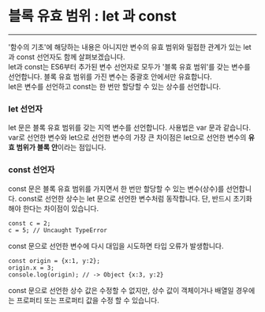 # 블록 유효 범위 : let 과 const

---

'함수의 기초'에 해당하는 내용은 아니지만 변수의 유효 범위와 밀접한 관계가 있는 let과 const 선언자도 함께 살펴보겠습니다.  
let과 const는 ES6부터 추가된 변수 선언자로 모두가 '블록 유효 범위'를 갖는 변수를 선언합니다. 블록 유효 범위를 가진 변수는 중괄호 안에서만 유효합니다.  
let은 변수를 선언하고 const는 한 번만 할당할 수 있는 상수를 선언합니다.

### let 선언자

let 문은 블록 유효 범위를 갖는 지역 변수를 선언합니다. 사용법은 var 문과 같습니다.  
var로 선언한 변수와 let으로 선언한 변수의 가장 큰 차이점은 let으로 선언한 변수의 **유효 범위가 블록 안**이라는 점입니다.

### const 선언자

const 문은 블록 유효 범위를 가지면서 한 번만 할당할 수 있는 변수(상수)를 선언합니다. const로 선언한 상수는 let 문으로 선언한 변수처럼 동작합니다. 단, 반드시 초기화해야 한다는 차이점이 있습니다.

```
const c = 2;
c = 5; // Uncaught TypeError
```

const 문으로 선언한 변수에 다시 대입을 시도하면 타입 오류가 발생합니다.

```
const origin = {x:1, y:2};
origin.x = 3;
console.log(origin); // -> Object {x:3, y:2}
```

const 문으로 선언한 상수 값은 수정할 수 없지만, 상수 값이 객체이거나 배열일 경우에는 프로퍼티 또는 프로퍼티 값을 수정 할 수 있습니다.
